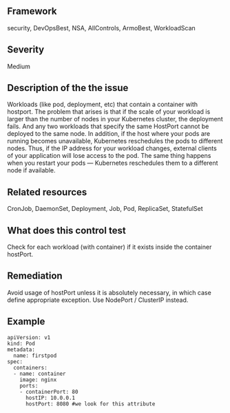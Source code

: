 ## Framework
security, DevOpsBest, NSA, AllControls, ArmoBest, WorkloadScan
 
## Severity
Medium

## Description of the the issue
Workloads (like pod, deployment, etc) that contain a container with hostport. The problem that arises is that if the scale of your workload is larger than the number of nodes in your Kubernetes cluster, the deployment fails. And any two workloads that specify the same HostPort cannot be deployed to the same node. In addition, if the host where your pods are running becomes unavailable, Kubernetes reschedules the pods to different nodes. Thus, if the IP address for your workload changes, external clients of your application will lose access to the pod. The same thing happens when you restart your pods — Kubernetes reschedules them to a different node if available. 
 
## Related resources
CronJob, DaemonSet, Deployment, Job, Pod, ReplicaSet, StatefulSet
 
## What does this control test
Check for each workload (with container) if it exists inside the container hostPort.  
 
## Remediation
Avoid usage of hostPort unless it is absolutely necessary, in which case define appropriate exception. Use NodePort / ClusterIP instead.
 
## Example
```
apiVersion: v1
kind: Pod
metadata:
  name: firstpod
spec:
  containers:
  - name: container
    image: nginx
    ports:
    - containerPort: 80
      hostIP: 10.0.0.1
      hostPort: 8080 #we look for this attribute
```
